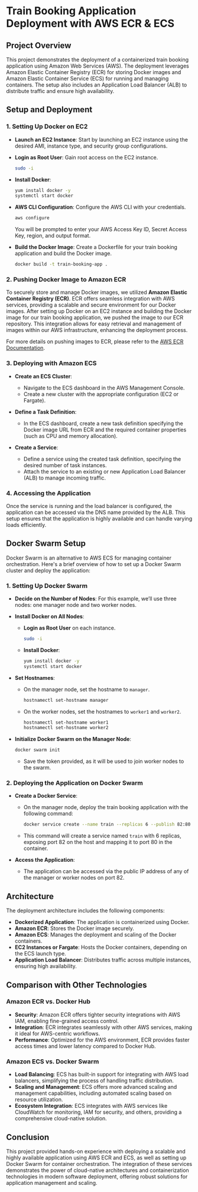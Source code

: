 
# Train Booking Application Deployment with AWS ECR & ECS

## Project Overview

This project demonstrates the deployment of a containerized train booking application using Amazon Web Services (AWS). The deployment leverages Amazon Elastic Container Registry (ECR) for storing Docker images and Amazon Elastic Container Service (ECS) for running and managing containers. The setup also includes an Application Load Balancer (ALB) to distribute traffic and ensure high availability.

## Setup and Deployment

### 1. Setting Up Docker on EC2

- **Launch an EC2 Instance**: Start by launching an EC2 instance using the desired AMI, instance type, and security group configurations.

- **Login as Root User**: Gain root access on the EC2 instance.
  ```bash
  sudo -i
  ```

- **Install Docker**:
  ```bash
  yum install docker -y
  systemctl start docker
  ```

- **AWS CLI Configuration**: Configure the AWS CLI with your credentials.
  ```bash
  aws configure
  ```
  You will be prompted to enter your AWS Access Key ID, Secret Access Key, region, and output format.

- **Build the Docker Image**: Create a Dockerfile for your train booking application and build the Docker image.
  ```bash
  docker build -t train-booking-app .
  ```

### 2. Pushing Docker Image to Amazon ECR

To securely store and manage Docker images, we utilized **Amazon Elastic Container Registry (ECR)**. ECR offers seamless integration with AWS services, providing a scalable and secure environment for our Docker images. After setting up Docker on an EC2 instance and building the Docker image for our train booking application, we pushed the image to our ECR repository. This integration allows for easy retrieval and management of images within our AWS infrastructure, enhancing the deployment process.

For more details on pushing images to ECR, please refer to the [AWS ECR Documentation](https://docs.aws.amazon.com/AmazonECR/latest/userguide/what-is-ecr.html).

### 3. Deploying with Amazon ECS

- **Create an ECS Cluster**:
  - Navigate to the ECS dashboard in the AWS Management Console.
  - Create a new cluster with the appropriate configuration (EC2 or Fargate).

- **Define a Task Definition**:
  - In the ECS dashboard, create a new task definition specifying the Docker image URL from ECR and the required container properties (such as CPU and memory allocation).

- **Create a Service**:
  - Define a service using the created task definition, specifying the desired number of task instances.
  - Attach the service to an existing or new Application Load Balancer (ALB) to manage incoming traffic.

### 4. Accessing the Application

Once the service is running and the load balancer is configured, the application can be accessed via the DNS name provided by the ALB. This setup ensures that the application is highly available and can handle varying loads efficiently.

## Docker Swarm Setup

Docker Swarm is an alternative to AWS ECS for managing container orchestration. Here's a brief overview of how to set up a Docker Swarm cluster and deploy the application:

### 1. Setting Up Docker Swarm

- **Decide on the Number of Nodes**: For this example, we’ll use three nodes: one manager node and two worker nodes.

- **Install Docker on All Nodes**:
  - **Login as Root User** on each instance.
    ```bash
    sudo -i
    ```
  - **Install Docker**:
    ```bash
    yum install docker -y
    systemctl start docker
    ```

- **Set Hostnames**:
  - On the manager node, set the hostname to `manager`.
    ```bash
    hostnamectl set-hostname manager
    ```
  - On the worker nodes, set the hostnames to `worker1` and `worker2`.
    ```bash
    hostnamectl set-hostname worker1
    hostnamectl set-hostname worker2
    ```

- **Initialize Docker Swarm on the Manager Node**:
  ```bash
  docker swarm init
  ```
  - Save the token provided, as it will be used to join worker nodes to the swarm.



### 2. Deploying the Application on Docker Swarm

- **Create a Docker Service**:
  - On the manager node, deploy the train booking application with the following command:
    ```bash
    docker service create --name train --replicas 6 --publish 82:80 train-booking-app:latest
    ```
  - This command will create a service named `train` with 6 replicas, exposing port 82 on the host and mapping it to port 80 in the container.

- **Access the Application**:
  - The application can be accessed via the public IP address of any of the manager or worker nodes on port 82.

## Architecture

The deployment architecture includes the following components:

- **Dockerized Application**: The application is containerized using Docker.
- **Amazon ECR**: Stores the Docker image securely.
- **Amazon ECS**: Manages the deployment and scaling of the Docker containers.
- **EC2 Instances or Fargate**: Hosts the Docker containers, depending on the ECS launch type.
- **Application Load Balancer**: Distributes traffic across multiple instances, ensuring high availability.

## Comparison with Other Technologies

### Amazon ECR vs. Docker Hub

- **Security**: Amazon ECR offers tighter security integrations with AWS IAM, enabling fine-grained access control.
- **Integration**: ECR integrates seamlessly with other AWS services, making it ideal for AWS-centric workflows.
- **Performance**: Optimized for the AWS environment, ECR provides faster access times and lower latency compared to Docker Hub.

### Amazon ECS vs. Docker Swarm

- **Load Balancing**: ECS has built-in support for integrating with AWS load balancers, simplifying the process of handling traffic distribution.
- **Scaling and Management**: ECS offers more advanced scaling and management capabilities, including automated scaling based on resource utilization.
- **Ecosystem Integration**: ECS integrates with AWS services like CloudWatch for monitoring, IAM for security, and others, providing a comprehensive cloud-native solution.

## Conclusion

This project provided hands-on experience with deploying a scalable and highly available application using AWS ECR and ECS, as well as setting up Docker Swarm for container orchestration. The integration of these services demonstrates the power of cloud-native architectures and containerization technologies in modern software deployment, offering robust solutions for application management and scaling.
